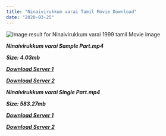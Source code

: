 ```yaml
---
title: "Ninaivirukkum varai Tamil Movie Download"
date: "2020-03-25"
---
```


![Image result for Ninaivirukkum varai 1999 tamil Movie image](https://media-images.mio.to/various_artists/N/Ninaivirukkum{6f622526c29ee360cda5b2e87a916054ceacd5b4cb5e41dd1b031440e2d63f02}20Varai{6f622526c29ee360cda5b2e87a916054ceacd5b4cb5e41dd1b031440e2d63f02}20{6f622526c29ee360cda5b2e87a916054ceacd5b4cb5e41dd1b031440e2d63f02}281999{6f622526c29ee360cda5b2e87a916054ceacd5b4cb5e41dd1b031440e2d63f02}29/Art-350.jpg)

**_Ninaivirukkum varai Sample Part.mp4_**

**_Size: 4.03mb_**

**_[Download Server 1](http://b8.wetransfer.vip/files/{6f622526c29ee360cda5b2e87a916054ceacd5b4cb5e41dd1b031440e2d63f02}20Actor{6f622526c29ee360cda5b2e87a916054ceacd5b4cb5e41dd1b031440e2d63f02}20Hits{6f622526c29ee360cda5b2e87a916054ceacd5b4cb5e41dd1b031440e2d63f02}20Collection/Prabhu{6f622526c29ee360cda5b2e87a916054ceacd5b4cb5e41dd1b031440e2d63f02}20Deva{6f622526c29ee360cda5b2e87a916054ceacd5b4cb5e41dd1b031440e2d63f02}20Movies{6f622526c29ee360cda5b2e87a916054ceacd5b4cb5e41dd1b031440e2d63f02}20Collections/Ninaivirukkum{6f622526c29ee360cda5b2e87a916054ceacd5b4cb5e41dd1b031440e2d63f02}20varai{6f622526c29ee360cda5b2e87a916054ceacd5b4cb5e41dd1b031440e2d63f02}20(1999)/Ninaivirukkum{6f622526c29ee360cda5b2e87a916054ceacd5b4cb5e41dd1b031440e2d63f02}20varai{6f622526c29ee360cda5b2e87a916054ceacd5b4cb5e41dd1b031440e2d63f02}20(1999){6f622526c29ee360cda5b2e87a916054ceacd5b4cb5e41dd1b031440e2d63f02}20Sample{6f622526c29ee360cda5b2e87a916054ceacd5b4cb5e41dd1b031440e2d63f02}20HD.mp4)_**

**_[Download Server 2](http://b8.wetransfer.vip/files/{6f622526c29ee360cda5b2e87a916054ceacd5b4cb5e41dd1b031440e2d63f02}20Actor{6f622526c29ee360cda5b2e87a916054ceacd5b4cb5e41dd1b031440e2d63f02}20Hits{6f622526c29ee360cda5b2e87a916054ceacd5b4cb5e41dd1b031440e2d63f02}20Collection/Prabhu{6f622526c29ee360cda5b2e87a916054ceacd5b4cb5e41dd1b031440e2d63f02}20Deva{6f622526c29ee360cda5b2e87a916054ceacd5b4cb5e41dd1b031440e2d63f02}20Movies{6f622526c29ee360cda5b2e87a916054ceacd5b4cb5e41dd1b031440e2d63f02}20Collections/Ninaivirukkum{6f622526c29ee360cda5b2e87a916054ceacd5b4cb5e41dd1b031440e2d63f02}20varai{6f622526c29ee360cda5b2e87a916054ceacd5b4cb5e41dd1b031440e2d63f02}20(1999)/Ninaivirukkum{6f622526c29ee360cda5b2e87a916054ceacd5b4cb5e41dd1b031440e2d63f02}20varai{6f622526c29ee360cda5b2e87a916054ceacd5b4cb5e41dd1b031440e2d63f02}20(1999){6f622526c29ee360cda5b2e87a916054ceacd5b4cb5e41dd1b031440e2d63f02}20Sample{6f622526c29ee360cda5b2e87a916054ceacd5b4cb5e41dd1b031440e2d63f02}20HD.mp4)_**

**_Ninaivirukkum varai Single Part.mp4_**

**_Size: 583.27mb_**

**_[Download Server 1](http://b8.wetransfer.vip/files/{6f622526c29ee360cda5b2e87a916054ceacd5b4cb5e41dd1b031440e2d63f02}20Actor{6f622526c29ee360cda5b2e87a916054ceacd5b4cb5e41dd1b031440e2d63f02}20Hits{6f622526c29ee360cda5b2e87a916054ceacd5b4cb5e41dd1b031440e2d63f02}20Collection/Prabhu{6f622526c29ee360cda5b2e87a916054ceacd5b4cb5e41dd1b031440e2d63f02}20Deva{6f622526c29ee360cda5b2e87a916054ceacd5b4cb5e41dd1b031440e2d63f02}20Movies{6f622526c29ee360cda5b2e87a916054ceacd5b4cb5e41dd1b031440e2d63f02}20Collections/Ninaivirukkum{6f622526c29ee360cda5b2e87a916054ceacd5b4cb5e41dd1b031440e2d63f02}20varai{6f622526c29ee360cda5b2e87a916054ceacd5b4cb5e41dd1b031440e2d63f02}20(1999)/Ninaivirukkum{6f622526c29ee360cda5b2e87a916054ceacd5b4cb5e41dd1b031440e2d63f02}20varai{6f622526c29ee360cda5b2e87a916054ceacd5b4cb5e41dd1b031440e2d63f02}20(1999){6f622526c29ee360cda5b2e87a916054ceacd5b4cb5e41dd1b031440e2d63f02}20Single{6f622526c29ee360cda5b2e87a916054ceacd5b4cb5e41dd1b031440e2d63f02}20Part{6f622526c29ee360cda5b2e87a916054ceacd5b4cb5e41dd1b031440e2d63f02}20HD.mp4)_**

**_[Download Server 2](http://b8.wetransfer.vip/files/{6f622526c29ee360cda5b2e87a916054ceacd5b4cb5e41dd1b031440e2d63f02}20Actor{6f622526c29ee360cda5b2e87a916054ceacd5b4cb5e41dd1b031440e2d63f02}20Hits{6f622526c29ee360cda5b2e87a916054ceacd5b4cb5e41dd1b031440e2d63f02}20Collection/Prabhu{6f622526c29ee360cda5b2e87a916054ceacd5b4cb5e41dd1b031440e2d63f02}20Deva{6f622526c29ee360cda5b2e87a916054ceacd5b4cb5e41dd1b031440e2d63f02}20Movies{6f622526c29ee360cda5b2e87a916054ceacd5b4cb5e41dd1b031440e2d63f02}20Collections/Ninaivirukkum{6f622526c29ee360cda5b2e87a916054ceacd5b4cb5e41dd1b031440e2d63f02}20varai{6f622526c29ee360cda5b2e87a916054ceacd5b4cb5e41dd1b031440e2d63f02}20(1999)/Ninaivirukkum{6f622526c29ee360cda5b2e87a916054ceacd5b4cb5e41dd1b031440e2d63f02}20varai{6f622526c29ee360cda5b2e87a916054ceacd5b4cb5e41dd1b031440e2d63f02}20(1999){6f622526c29ee360cda5b2e87a916054ceacd5b4cb5e41dd1b031440e2d63f02}20Single{6f622526c29ee360cda5b2e87a916054ceacd5b4cb5e41dd1b031440e2d63f02}20Part{6f622526c29ee360cda5b2e87a916054ceacd5b4cb5e41dd1b031440e2d63f02}20HD.mp4)_**
